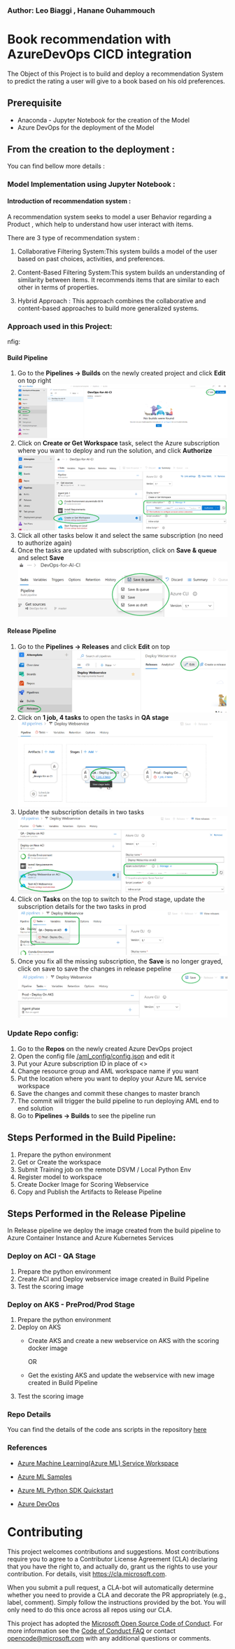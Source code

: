 ### Author: Leo Biaggi , Hanane Ouhammouch

# Book recommendation with AzureDevOps CICD integration

The Object of this Project is to build and deploy a recommendation System to predict the rating a user will give to a book based on his old preferences. 

## Prerequisite
- Anaconda - Jupyter Notebook for the creation of the Model
- Azure DevOps for the deployment of the Model

## From the creation to the deployment  :

You can find bellow more details :

### Model Implementation using Jupyter Notebook :

#### Introduction of recommendation system :

A recommendation system seeks to model a user Behavior regarding a Product , which help to understand how user interact with items.

There are 3 type of recommendation system :

1. Collaborative Filtering System:This system builds a model of the user based on past choices, activities, and preferences. 

2. Content-Based Filtering System:This system builds an understanding of similarity between items. It recommends items that are similar to each other in terms of properties.

3. Hybrid Approach : This approach combines the collaborative and content-based approaches to build  more generalized systems. 

### Approach used in this Project:

nfig:

#### Build Pipeline
1. Go to the **Pipelines -> Builds** on the newly created project and click **Edit** on top right
![EditPipeline1](/docs/images/EditPipeline1.png)
2. Click on **Create or Get Workspace** task, select the Azure subscription where you want to deploy and run the solution, and click **Authorize**
![EditPipeline2](/docs/images/EditPipeline2.png)
3. Click all other tasks below it and select the same subscription (no need to authorize again)
4. Once the tasks are updated with subscription, click on **Save & queue** and select **Save**
![EditPipeline3](/docs/images/EditPipeline3.png)

#### Release Pipeline
1. Go to the **Pipelines -> Releases** and click **Edit** on top  
![EditPipeline4](/docs/images/EditPipeline4.png)
2. Click on **1 job, 4 tasks** to open the tasks in **QA stage**
![EditPipeline5](/docs/images/EditPipeline5.png)
3. Update the subscription details in two tasks 
![EditPipeline6](/docs/images/EditPipeline6.png)
4. Click on **Tasks** on the top to switch to the Prod stage, update the subscription details for the two tasks in prod
![EditPipeline7](/docs/images/EditPipeline7.png)
5. Once you fix all the missing subscription, the **Save** is no longer grayed, click on save to save the changes in release pepeline
![EditPipeline8](/docs/images/EditPipeline8.png)

### Update Repo config:
1. Go to the **Repos** on the newly created Azure DevOps project
2. Open the config file [/aml_config/config.json](/aml_config/config.json) and edit it
3. Put your Azure subscription ID in place of <>
4. Change resource group and AML workspace name if you want
5. Put the location where you want to deploy your Azure ML service workspace
6. Save the changes and commit these changes to master branch 
7. The commit will trigger the build pipeline to run deploying AML end to end solution
8. Go to **Pipelines -> Builds** to see the pipeline run

## Steps Performed in the Build Pipeline:

1. Prepare the python environment
2. Get or Create the workspace
3. Submit Training job on the remote DSVM / Local Python Env
4. Register model to workspace
5. Create Docker Image for Scoring Webservice
6. Copy and Publish the Artifacts to Release Pipeline

## Steps Performed in the Release Pipeline
In Release pipeline we deploy the image created from the build pipeline to Azure Container Instance and Azure Kubernetes Services

### Deploy on ACI - QA Stage
1. Prepare the python environment
2. Create ACI and Deploy webservice image created in Build Pipeline
3. Test the scoring image

### Deploy on AKS - PreProd/Prod Stage
1. Prepare the python environment
2. Deploy on AKS
    - Create AKS and create a new webservice on AKS with the scoring docker image

        OR

    - Get the existing AKS and update the webservice with new image created in Build Pipeline
3. Test the scoring image

### Repo Details

You can find the details of the code ans scripts in the repository [here](/docs/code_description.md)

### References

- [Azure Machine Learning(Azure ML) Service Workspace](https://docs.microsoft.com/en-us/azure/machine-learning/service/overview-what-is-azure-ml)

- [Azure ML Samples](https://docs.microsoft.com/en-us/azure/machine-learning/service/samples-notebooks)
- [Azure ML Python SDK Quickstart](https://docs.microsoft.com/en-us/azure/machine-learning/service/quickstart-create-workspace-with-python)
- [Azure DevOps](https://docs.microsoft.com/en-us/azure/devops/?view=vsts)

# Contributing

This project welcomes contributions and suggestions.  Most contributions require you to agree to a
Contributor License Agreement (CLA) declaring that you have the right to, and actually do, grant us
the rights to use your contribution. For details, visit https://cla.microsoft.com.

When you submit a pull request, a CLA-bot will automatically determine whether you need to provide
a CLA and decorate the PR appropriately (e.g., label, comment). Simply follow the instructions
provided by the bot. You will only need to do this once across all repos using our CLA.

This project has adopted the [Microsoft Open Source Code of Conduct](https://opensource.microsoft.com/codeofconduct/).
For more information see the [Code of Conduct FAQ](https://opensource.microsoft.com/codeofconduct/faq/) or
contact [opencode@microsoft.com](mailto:opencode@microsoft.com) with any additional questions or comments.
